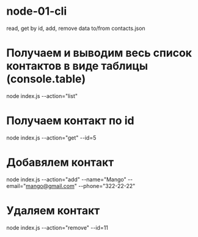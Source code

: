# node-01-cli

read, get by id, add, remove data to/from contacts.json

# Получаем и выводим весь список контактов в виде таблицы (console.table)

node index.js --action="list"

# Получаем контакт по id

node index.js --action="get" --id=5

# Добавялем контакт

node index.js --action="add" --name="Mango" --email="mango@gmail.com" --phone="322-22-22"

# Удаляем контакт

node index.js --action="remove" --id=11

